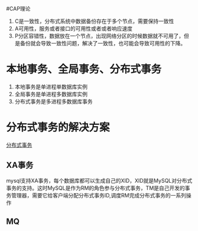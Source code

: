 #CAP理论
1. C是一致性，分布式系统中数据备份存在于多个节点，需要保持一致性
2. A可用性，服务或者接口的可用性或者或者响应速度
3. P分区容错性，数据放在一个节点，出现网络分区的时候数据就不可用了，但是备份就会导致一致性问题，解决了一致性，也可能会导致可用性的下降。
# 本地事务、全局事务、分布式事务
1. 本地事务是单进程单数据库实例
2. 全局事务是单进程多数据库实例
3. 分布式事务是多进程多数据库事务
# 分布式事务的解决方案
[分布式事务](https://zhuanlan.zhihu.com/p/402444091)
## XA事务
mysql支持XA事务，每个数据库都可以生成自己的XID，XID就是MySQL对分布式事务的支持。这时MySQL是作为RM的角色参与分布式事务，TM是自己开发的事务管理器，需要它给客户端分配分布式事务ID,调度RM完成分布式事务的一系列操作
## MQ
